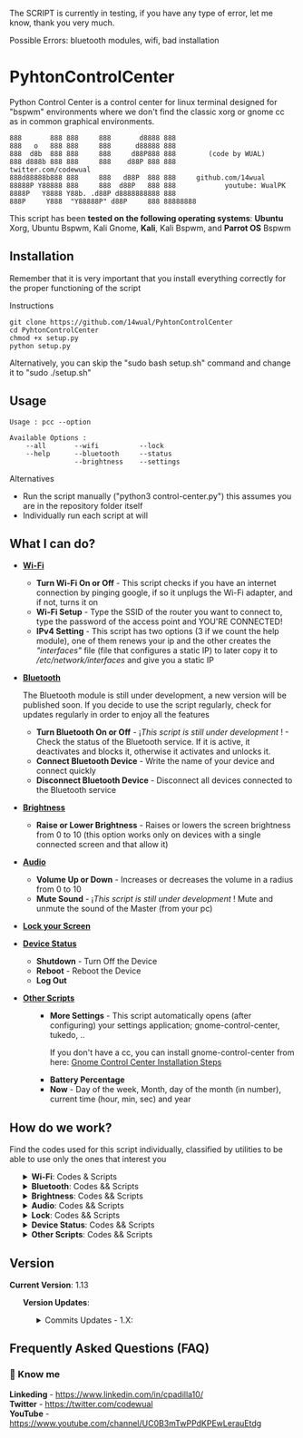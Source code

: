 The SCRIPT is currently in testing, if you have any type of error, let me know, thank you very much.

Possible Errors: bluetooth modules, wifi, bad installation

# PyhtonControlCenter
Python Control Center is a control center for linux terminal designed for "bspwm" environments where we don't find the classic xorg or gnome cc as in common graphical environments.

```
888       888 888     888       d8888 888
888   o   888 888     888      d88888 888
888  d8b  888 888     888     d88P888 888        (code by WUAL)
888 d888b 888 888     888    d88P 888 888            twitter.com/codewual
888d88888b888 888     888   d88P  888 888     github.com/14wual
88888P Y88888 888     888  d88P   888 888            youtube: WualPK
8888P   Y8888 Y88b. .d88P d8888888888 888     
888P     Y888  "Y88888P" d88P     888 88888888
```

<p>This script has been <b>tested on the following operating systems</b>: <b>Ubuntu</b> Xorg, Ubuntu Bspwm, Kali Gnome, <b>Kali</b>, Kali Bspwm, and <b>Parrot OS</b> Bspwm</p>

<h2>Installation</h2>

<p>Remember that it is very important that you install everything correctly for the proper functioning of the script</p>

<p>Instructions</p>

```
git clone https://github.com/14wual/PyhtonControlCenter
cd PyhtonControlCenter
chmod +x setup.py
python setup.py
```

<p>Alternatively, you can skip the "sudo bash setup.sh" command and change it to "sudo ./setup.sh"</p>

<h2>Usage</h2>

```
Usage : pcc --option
		
Available Options :
    --all       --wifi          --lock
    --help      --bluetooth     --status
                --brightness    --settings
```

<p>Alternatives</p>
<ul>
    <li>Run the script manually ("python3 control-center.py") this assumes you are in the repository folder itself</li>
    <li>Individually run each script at will</li>
</ul>

<h2>What I can do?</h2>

<div class="list">
    <ul>
        <a href="#Wifi"><li><b>Wi-Fi</b></li></a>
        <ul>
            <li><b>Turn Wi-Fi On or Off</b>  - This script checks if you have an internet connection by pinging google, if so it unplugs the Wi-Fi adapter, and if not, turns it on</li>
            <li><b>Wi-Fi Setup</b> - Type the SSID of the router you want to connect to, type the password of the access point and YOU'RE CONNECTED!</li>
            <li><b>IPv4 Setting</b> - This script has two options (3 if we count the help module), one of them renews your ip and the other creates the <i>"interfaces"</i> file (file that configures a static IP) to later copy it to <i>/etc/network/interfaces</i> and give you a static IP</li>
        </ul>
    </ul>
    <ul>
        <a href="#Bluetooth"><li><b>Bluetooth</b></li></a>
        <p>The Bluetooth module is still under development, a new version will be published soon. If you decide to use the script regularly, check for updates regularly in order to enjoy all the features</p>
        <ul>
            <li><b>Turn Bluetooth On or Off</b> - ¡<i>This script is still under development</i> ! - Check the status of the Bluetooth service. If it is active, it deactivates and blocks it, otherwise it activates and unlocks it.</li>
            <li><b>Connect Bluetooth Device</b> - Write the name of your device and connect quickly</li>
            <li><b>Disconnect Bluetooth Device</b> - Disconnect all devices connected to the Bluetooth service</li>
        </ul>
    </ul>
    <ul>
        <a href="#Brightness"><li><b>Brightness</b></li></a>
        <ul>
            <li><b>Raise or Lower Brightness</b> - Raises or lowers the screen brightness from 0 to 10 (this option works only on devices with a single connected screen and that allow it)</li>
        </ul>
    </ul>
    <ul>
        <a href="#Audio"><li><b>Audio</b></li></a>
        <ul>
            <li><b>Volume Up or Down</b> - Increases or decreases the volume in a radius from 0 to 10</li>
            <li><b>Mute Sound</b> - ¡<i>This script is still under development</i> ! Mute and unmute the sound of the Master (from your pc)</li>
        </ul>
    </ul>
    <ul>
        <a href="#Lock"><li><b>Lock your Screen</b></li></a>
    </ul>
    <ul>
        <a href="#Status"><li><b>Device Status</b></li></a>
        <ul>
            <li><b>Shutdown</b> - Turn Off the Device</li>
            <li><b>Reboot</b> - Reboot the Device</li>
            <li><b>Log Out</b></li>
        </ul>
    </ul>
    <ul>
        <a href="#other"><li><b>Other Scripts</b></li></a>
        <ul>
            <ul>
                <li><b>More Settings</b> - This script automatically opens (after configuring) your settings application; gnome-control-center, tukedo, ..</li>
                <p>If you don't have a cc, you can install gnome-control-center from here: <a href="https://howtoinstall.co/es/gnome-control-center">Gnome Control Center Installation Steps</a></p>
            </ul>
            <ul>
                <li><b>Battery Percentage</b></li>
                <li><b>Now</b> - Day of the week, Month, day of the month (in number), current time (hour, min, sec) and year</li>
            </ul>            
        </ul>
    </ul>


<h2>How do we work?</h2>
<p>Find the codes used for this script individually, classified by utilities to be able to use only the ones that interest you</p>
<ul>
    <div id="Wifi">
        <details>
        <summary><b>Wi-Fi</b>: Codes & Scripts</summary>
            <h3>
                <b>Wi-Fi</b>
            </h3>
            <ul>
                <a href="scripts/wifi/wifi_turnon_turnoff.py"><li>Turn Wi-Fi On or Off: Code</li></a>
            </ul>
            <ul>
                <a href="scripts/wifi/wifi_set_up.py"><li>Wi-Fi Setup: Code </li></a>
            </ul>
            <ul>
                <a href="scripts/wifi/wifi_set_ip.py"><li>IPv4 Setting: Code</li></a>
            </ul>
        </details>
    </div>
    <div id="Bluetooth">
        <details>
            <summary><b>Bluetooth</b>: Codes && Scripts</summary>
            <h3>
                <b>Bluetooth</b>
            </h3>
            <p>The Bluetooth module is still under development, a new version will be published soon. If you decide to use the script regularly, check for updates regularly in order to enjoy all the features</p>
            <ul>
                <a href="scripts/bluetooth/start_stop-bluetooth.py"><li>Turn Wi-Fi On or Off: Code</li></a>
            </ul>
            <ul>
                <a href="scripts/bluetooth/connect-bluetooth-device.py"><li>Wi-Fi Setup: Code</li></a>
            </ul>
            <ul>
                <a href="scripts/bluetooth/disconnect-bluetooth-device.py"><li>IPv4 Setting: Code</li></a>
            </ul>
        </details>
    </div>
    <div id="Brightness">
        <details>
            <summary><b>Brightness</b>: Codes && Scripts</summary>
            <h3>
                <b>Brightness</b>
            </h3>
            <ul>
                <a href="scripts/brightness/level-brightness.py"><li>Raise or Lower Brightness: Code</li></a>
            </ul>
        </details>
    </div>
    <div id="Audio">
        <details>
            <summary><b>Audio</b>: Codes && Scripts</summary>
            <h3>
                <b>Audio</b>
            </h3>
            <p>The Mute / Unmute Volume module is still under development, a new version will be published soon. If you decide to use the script regularly, check for updates regularly in order to enjoy all the features</p>
            <ul>
                <a href="scripts/audio/level-Volume.py"><li>Raise or Lower Volume: Code</li></a>
                <a href="scripts/audio/mute.py"><li>Mute or Unmute Volume: Code</li></a>
            </ul>
        </details>
    </div>
    <div id="Lock">
        <details>
            <summary><b>Lock</b>: Codes && Scripts</summary>
            <h3>
                <b>Lock</b>
            </h3>
            <ul>
                <a href="scripts/lock/lock.py"><li>Lock your Screen: Code</li></a>
            </ul>
        </details>
    </div>
    <div id="Status">
        <details>
            <summary><b>Device Status</b>: Codes && Scripts</summary>
            <h3>
                <b>Device Status</b>
            </h3>
            <p></p>
            <ul>
                <a href="scripts/status/shutdown.py"><li>Turn Off the Device: Code</li></a>
                <a href="scripts/status/reboot.py"><li>Reboot the Device: Code</li></a>
                <a href="scripts/status/loggout.py"><li>Log Out: Code</li></a>
            </ul>
        </details>
    </div>
    <div id="other">
        <details>
            <summary><b>Other Scripts</b>: Codes && Scripts</summary>
            <h3>
                <b>Other Scripts </b>
            </h3>
            <p></p>
            <ul>
                <a href="scripts/other/more-settings.py"><li>More Settings: Code</li></a>
                <a href="scripts/other/battery.py"><li>Battery Percentage: Code</li></a>
                <a href="scripts/other/now.py"><li>Current Date and Time: Code</li></a>
            </ul>
        </div>
        </details>
</ul>

<h2>Version</h2>
<p><b>Current Version</b>: 1.13</p>
<ul>
    <p><b>Version Updates</b>:</p>
    <ul>
        <details>
            <summary>Commits Updates - 1.X:</summary>
            <details>
                <summary>Version 1.01</summary>
                <ul>
                    <li>03-nov-22 / 20-nov-22 </li>
                    <ul>
                        <li>Scheduled Script Modules</li>
                        <ul>
                            <li>Wifi module with their respective options</li>
                            <li>Bluetooth module with their respective options</li>
                            <li>Status module with their respective options</li>
                            <li>Lock module</li>
                            <li>Sound module with their respective options</li>
                            <li>Brightness module</li>
                        </ul>
                    </ul>
                </ul>
            </details>
            <details>
                <summary>Version 1.05</summary>
                <ul>
                    <li>23-nov-22 </li>
                    <ul>
                        <li>Creation of the repository: <a href="https://github.com/14wual/PyhtonControlCenter"></a><b>PCC</b></li>
                        <li><b>Main Script Post</b></li>
                        <li>Version V1 of the README.md file (<i>RDME-V01</i>)</li>
                    </ul>
                </ul>
            </details>
            <details>
                <summary>Version 1.08</summary>
                <ul>
                    <li>23-nov-22</li>
                    <ul>
                        <li>Posted the code and scripts py of the <b>scripts individually</b>. Find them <a href="scripts">here</a></li>
                        <li>Updated installation and requirements file</li>
                        <li>Updated README.md file (<i>RDME-V05</i>)</li>
                    </ul>
                </ul>
            </details>
            <details>
                <summary>Version 1.10</summary>
                <ul>
                    <li>Coming soon - ¿24-nov-22? </li>
                    <ul>
                        <li><b>Terminal command created</b></li>
                        <li>PCC file (<i>sh</i>) upload (command)</li>
                        <li>Updated README.md file (<i>RDME-V09</i>)</li>
                        <li><b>Posted PCC Options</b> Dirs && Scripts</li>
                    </ul>
                </ul>
            </details>
        </details>
    </ul>
</ul>


<h2>Frequently Asked Questions (FAQ)</h2>

<h3>🚀 Know me </h3>

<b>Linkeding</b> - https://www.linkedin.com/in/cpadilla10/ <br>
<b>Twitter</b> - https://twitter.com/codewual <br>
<b>YouTube</b> - https://www.youtube.com/channel/UC0B3mTwPPdKPEwLerauEtdg <br>
